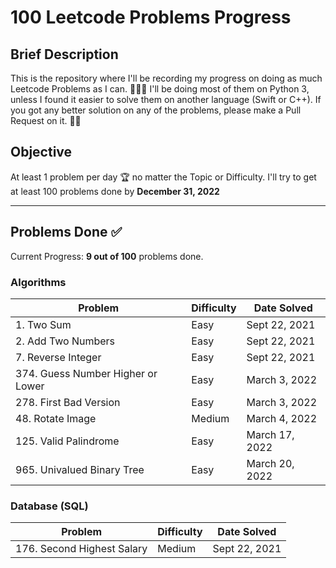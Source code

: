 # 100 Leetcode Problems Progress

## Brief Description
This is the repository where I'll be recording my progress on doing as much Leetcode Problems as I can. 👨🏽‍💻
I'll be doing most of them on Python 3, unless I found it easier to solve them on another language (Swift or C++).
If you got any better solution on any of the problems, please make a Pull Request on it. 🙌🏽

## Objective
At least 1 problem per day 🏆 no matter the Topic or Difficulty. 
I'll try to get at least 100 problems done by **December 31, 2022**

<hr>

## Problems Done ✅
Current Progress: **9 out of 100** problems done.

### Algorithms
Problem                            | Difficulty   | Date Solved
---------------------------------- | ------------ | -----------
1\. Two Sum                        | Easy         | Sept 22, 2021
2\. Add Two Numbers                | Easy         | Sept 22, 2021
7\. Reverse Integer                | Easy         | Sept 22, 2021
374\. Guess Number Higher or Lower | Easy         | March 3, 2022
278\. First Bad Version            | Easy         | March 3, 2022
48\. Rotate Image                  | Medium       | March 4, 2022
125\. Valid Palindrome             | Easy         | March 17, 2022
965\. Univalued Binary Tree        | Easy         | March 20, 2022

### Database (SQL)
Problem                     | Difficulty | Date Solved
--------------------------- | ---------- | -----------
176\. Second Highest Salary | Medium     | Sept 22, 2021


